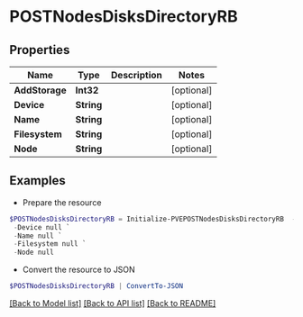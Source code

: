 # POSTNodesDisksDirectoryRB
## Properties

Name | Type | Description | Notes
------------ | ------------- | ------------- | -------------
**AddStorage** | **Int32** |  | [optional] 
**Device** | **String** |  | [optional] 
**Name** | **String** |  | [optional] 
**Filesystem** | **String** |  | [optional] 
**Node** | **String** |  | [optional] 

## Examples

- Prepare the resource
```powershell
$POSTNodesDisksDirectoryRB = Initialize-PVEPOSTNodesDisksDirectoryRB  -AddStorage null `
 -Device null `
 -Name null `
 -Filesystem null `
 -Node null
```

- Convert the resource to JSON
```powershell
$POSTNodesDisksDirectoryRB | ConvertTo-JSON
```

[[Back to Model list]](../README.md#documentation-for-models) [[Back to API list]](../README.md#documentation-for-api-endpoints) [[Back to README]](../README.md)

